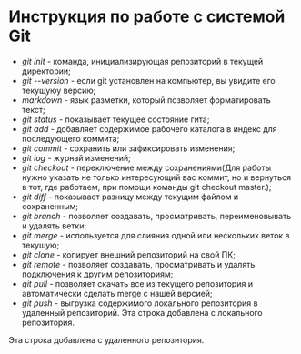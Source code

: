 # Инструкция по работе с системой Git

* *git init* - команда, инициализирующая репозиторий в текущей директории;
* *git --version* - если git установлен на компьютер, вы увидите его текущуюу версию;
* *markdown* - язык разметки, который позволяет форматировать текст;
* *git status* - показывает текущее состояние гита;
* *git add* - добавляет содержимое рабочего каталога в индекс для последующего коммита;
* *git commit* - сохранить или зафиксировать изменения;
* *git log* - журнай изменений;
* *git checkout* - переключение между сохранениями(Для работы нужно указать не только интересующий вас коммит, но и вернуться в тот, где работаем, при помощи команды git checkout master.);
* *git diff* - показывает разницу между текущим файлом и сохраненным;
* *git branch* - позволяет создавать, просматривать, переименовывать и удалять ветки;
* *git merge* - используется для слияния одной или нескольких веток в текущую;
* *git clone* - копирует внешний репозиторий на свой ПК;
* *git remote* - позволяет создавать, просматривать и удалять подключения к другим репозиториям;
* *git pull* - позволяет скачать все из текущего репозитория и автоматически сделать merge с нашей версией;
* *git push* - выгрузка содержимого локального репозитория в удаленный репозиторий.
Эта строка добавлена с локального репозитория.

Эта строка добавлена с удаленного репозитория.
